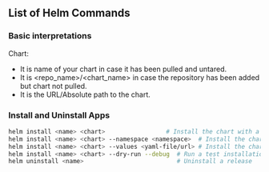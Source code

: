 ## List of Helm Commands

### Basic interpretations

Chart:
- It is name of your chart in case it has been pulled and untared.
- It is <repo_name>/<chart_name> in case the repository has been added but chart not pulled.
- It is the URL/Absolute path to the chart.

### Install and Uninstall Apps

```bash
helm install <name> <chart>                 # Install the chart with a name
helm install <name> <chart> --namespace <namespace>  # Install the chart in a specific namespace
helm install <name> <chart> --values <yaml-file/url> # Install the chart with your specified values
helm install <name> <chart> --dry-run --debug  # Run a test installation to validate chart (p) 
helm uninstall <name>                          # Uninstall a release
```
